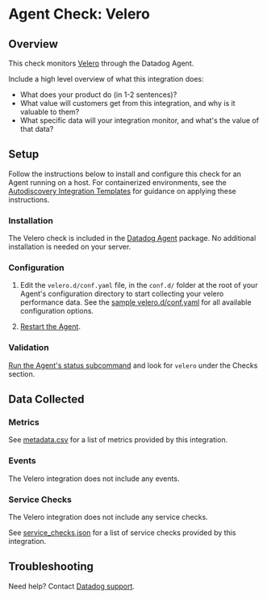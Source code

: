 # Agent Check: Velero

## Overview

This check monitors [Velero][1] through the Datadog Agent. 

Include a high level overview of what this integration does:
- What does your product do (in 1-2 sentences)?
- What value will customers get from this integration, and why is it valuable to them?
- What specific data will your integration monitor, and what's the value of that data?

## Setup

Follow the instructions below to install and configure this check for an Agent running on a host. For containerized environments, see the [Autodiscovery Integration Templates][3] for guidance on applying these instructions.

### Installation

The Velero check is included in the [Datadog Agent][2] package.
No additional installation is needed on your server.

### Configuration

1. Edit the `velero.d/conf.yaml` file, in the `conf.d/` folder at the root of your Agent's configuration directory to start collecting your velero performance data. See the [sample velero.d/conf.yaml][4] for all available configuration options.

2. [Restart the Agent][5].

### Validation

[Run the Agent's status subcommand][6] and look for `velero` under the Checks section.

## Data Collected

### Metrics

See [metadata.csv][7] for a list of metrics provided by this integration.

### Events

The Velero integration does not include any events.

### Service Checks

The Velero integration does not include any service checks.

See [service_checks.json][8] for a list of service checks provided by this integration.

## Troubleshooting

Need help? Contact [Datadog support][9].


[1]: **LINK_TO_INTEGRATION_SITE**
[2]: https://app.datadoghq.com/account/settings/agent/latest
[3]: https://docs.datadoghq.com/agent/kubernetes/integrations/
[4]: https://github.com/DataDog/integrations-core/blob/master/velero/datadog_checks/velero/data/conf.yaml.example
[5]: https://docs.datadoghq.com/agent/guide/agent-commands/#start-stop-and-restart-the-agent
[6]: https://docs.datadoghq.com/agent/guide/agent-commands/#agent-status-and-information
[7]: https://github.com/DataDog/integrations-core/blob/master/velero/metadata.csv
[8]: https://github.com/DataDog/integrations-core/blob/master/velero/assets/service_checks.json
[9]: https://docs.datadoghq.com/help/
